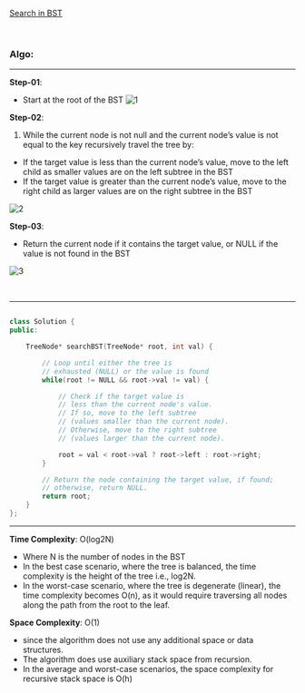 
[Search in BST](https://takeuforward.org/data-structure/search-in-a-binary-search-tree-2/)

<br>

### Algo:

<hr>

**Step-01**:
- Start at the root of the BST
![1](https://static.takeuforward.org/content/search-in-bst-image5-7Pt1rqR8)


**Step-02**:
1. While the current node is not null and the current node’s value is not equal to the key recursively travel the tree by:
- If the target value is less than the current node’s value,
  move to the left child as smaller values are on the left subtree in the BST
- If the target value is greater than the current node’s value,
  move to the right child as larger values are on the right subtree in the BST

![2](https://static.takeuforward.org/content/search-in-bst-image6-ORREpe-X)


**Step-03**:
- Return the current node if it contains the target value, or NULL if the value is not found in the BST

![3](https://static.takeuforward.org/content/search-in-bst-image7-pcjNE2m5)

<br>
<hr>

```cpp

class Solution {
public:

    TreeNode* searchBST(TreeNode* root, int val) {

        // Loop until either the tree is
        // exhausted (NULL) or the value is found
        while(root != NULL && root->val != val) {

            // Check if the target value is
            // less than the current node's value.
            // If so, move to the left subtree
            // (values smaller than the current node).
            // Otherwise, move to the right subtree
            // (values larger than the current node).

            root = val < root->val ? root->left : root->right;
        }

        // Return the node containing the target value, if found;
        // otherwise, return NULL.
        return root;
    }
};

```

<hr>


**Time Complexity**: O(log2N) 
- Where N is the number of nodes in the BST
- In the best case scenario, where the tree is balanced, the time complexity is the height of the tree i.e., log2N.
- In the worst-case scenario, where the tree is degenerate (linear), the time complexity becomes O(n),
  as it would require traversing all nodes along the path from the root to the leaf.

**Space Complexity**: O(1) 
- since the algorithm does not use any additional space or data structures.
- The algorithm does use auxiliary stack space from recursion.
- In the average and worst-case scenarios, the space complexity for recursive stack space is O(h)

